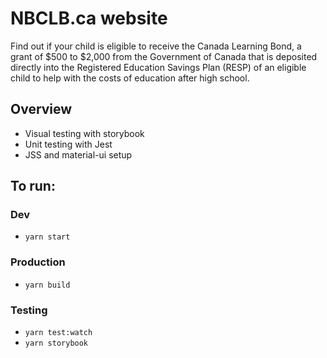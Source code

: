 # NBCLB.ca website

Find out if your child is eligible to receive the Canada Learning Bond, a grant of $500 to $2,000 from the Government of Canada that is deposited directly into the Registered Education Savings Plan (RESP) of an eligible child to help with the costs of education after high school.

## Overview

- Visual testing with storybook
- Unit testing with Jest
- JSS and material-ui setup

## To run:

### Dev

- `yarn start`

### Production

- `yarn build`

### Testing

- `yarn test:watch`
- `yarn storybook`
